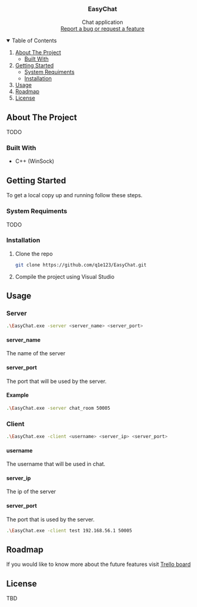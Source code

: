 <!-- PROJECT LOGO -->
<br />
<p align="center">
  <h3 align="center">EasyChat</h3>

  <p align="center">
    Chat application
    <br>
    <a href="https://github.com/q1e123/EasyChat/issues">Report a bug or request a feature</a>
  </p>
</p>



<!-- TABLE OF CONTENTS -->
<details open="open">
  <summary>Table of Contents</summary>
  <ol>
    <li>
      <a href="#about-the-project">About The Project</a>
      <ul>
        <li><a href="#built-with">Built With</a></li>
      </ul>
    </li>
    <li>
      <a href="#getting-started">Getting Started</a>
      <ul>
        <li><a href="#prerequisites">System Requiments</a></li>
        <li><a href="#installation">Installation</a></li>
      </ul>
    </li>
    <li><a href="#usage">Usage</a></li>
    <li><a href="#roadmap">Roadmap</a></li>
    <li><a href="#license">License</a></li>
  </ol>
</details>



<!-- ABOUT THE PROJECT -->
## About The Project

TODO

### Built With

* C++ (WinSock)

<!-- GETTING STARTED -->
## Getting Started

To get a local copy up and running follow these steps.

### System Requiments

TODO

### Installation

1. Clone the repo
   ```sh
   git clone https://github.com/q1e123/EasyChat.git
   ```
2. Compile the project using Visual Studio

<!-- USAGE EXAMPLES -->
## Usage


### Server
```sh
.\EasyChat.exe -server <server_name> <server_port>
```

#### server_name
The name of the server

#### server_port
The port that will be used by the server.

#### Example

```sh
.\EasyChat.exe -server chat_room 50005
```

### Client
```sh
.\EasyChat.exe -client <username> <server_ip> <server_port>
```

#### username
The username that will be used in chat.

#### server_ip
The ip of the server

#### server_port
The port that is used by the server.

```sh
.\EasyChat.exe -client test 192.168.56.1 50005
```
<!-- ROADMAP -->
## Roadmap

If you would like to know more about the future features visit [Trello board](https://trello.com/b/pswIsrQx/easychat)


<!-- LICENSE -->
## License

TBD


